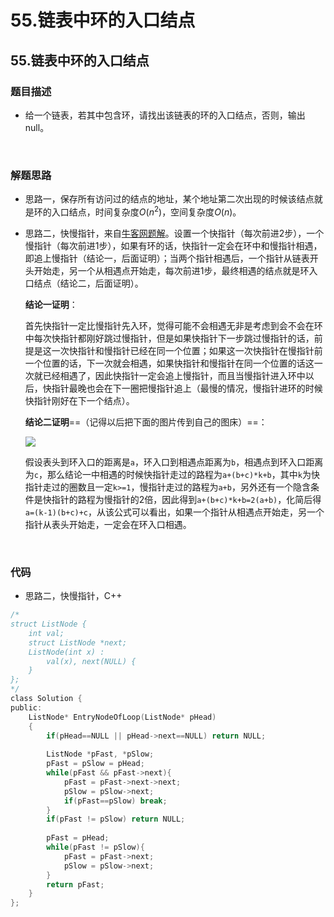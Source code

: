 # 55.链表中环的入口结点


## 55.链表中环的入口结点

### 题目描述  

- 给一个链表，若其中包含环，请找出该链表的环的入口结点，否则，输出null。

&nbsp;

### 解题思路  

- 思路一，保存所有访问过的结点的地址，某个地址第二次出现的时候该结点就是环的入口结点，时间复杂度$O(n^{2})$，空间复杂度$O(n)$。

- 思路二，快慢指针，来自[牛客网题解](https://www.nowcoder.com/profile/7141476/codeBookDetail?submissionId=12902117)。设置一个快指针（每次前进2步），一个慢指针（每次前进1步），如果有环的话，快指针一定会在环中和慢指针相遇，即追上慢指针（结论一，后面证明）；当两个指针相遇后，一个指针从链表开头开始走，另一个从相遇点开始走，每次前进1步，最终相遇的结点就是环入口结点（结论二，后面证明）。 

  **结论一证明**：   

  首先快指针一定比慢指针先入环，觉得可能不会相遇无非是考虑到会不会在环中每次快指针都刚好跳过慢指针，但是如果快指针下一步跳过慢指针的话，前提是这一次快指针和慢指针已经在同一个位置；如果这一次快指针在慢指针前一个位置的话，下一次就会相遇，如果快指针和慢指针在同一个位置的话这一次就已经相遇了，因此快指针一定会追上慢指针，而且当慢指针进入环中以后，快指针最晚也会在下一圈把慢指针追上（最慢的情况，慢指针进环的时候快指针刚好在下一个结点）。

  **结论二证明**==（记得以后把下面的图片传到自己的图床）==：   

  ![](https://uploadfiles.nowcoder.com/images/20180615/4240377_1529033184336_9A253E69EDBB4FD57BB16FC3A32C2756)

  假设表头到环入口的距离是`a`，环入口到相遇点距离为`b`，相遇点到环入口距离为`c`，那么结论一中相遇的时候快指针走过的路程为`a+(b+c)*k+b`，其中`k`为快指针走过的圈数且一定`k>=1`，慢指针走过的路程为`a+b`，另外还有一个隐含条件是快指针的路程为慢指针的2倍，因此得到`a+(b+c)*k+b=2(a+b)`，化简后得`a=(k-1)(b+c)+c`，从该公式可以看出，如果一个指针从相遇点开始走，另一个指针从表头开始走，一定会在环入口相遇。   


&nbsp;

### 代码 

- 思路二，快慢指针，C++

```c
/*
struct ListNode {
    int val;
    struct ListNode *next;
    ListNode(int x) :
        val(x), next(NULL) {
    }
};
*/
class Solution {
public:
    ListNode* EntryNodeOfLoop(ListNode* pHead)
    {
        if(pHead==NULL || pHead->next==NULL) return NULL;
        
        ListNode *pFast, *pSlow;
        pFast = pSlow = pHead;
        while(pFast && pFast->next){
            pFast = pFast->next->next;
            pSlow = pSlow->next;
            if(pFast==pSlow) break;
        }
        if(pFast != pSlow) return NULL;
        
        pFast = pHead;
        while(pFast != pSlow){
            pFast = pFast->next;
            pSlow = pSlow->next;
        }
        return pFast;
    }
};
```




